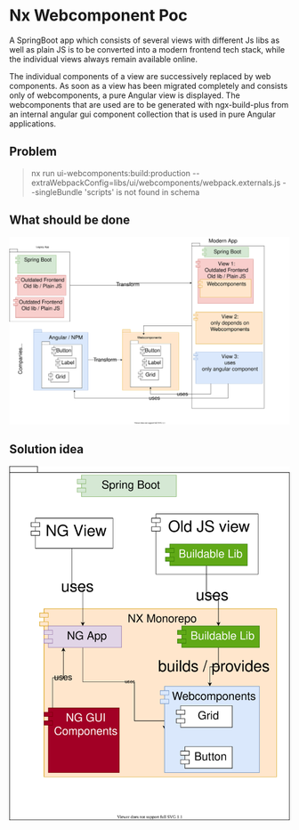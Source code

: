 # Nx Webcomponent Poc

A SpringBoot app which consists of several views with different Js libs as well as plain JS is to be converted into a modern frontend tech stack, while the individual views always remain available online.

The individual components of a view are successively replaced by web components. As soon as a view has been migrated completely and consists only of webcomponents, a pure Angular view is displayed.
The webcomponents that are used are to be generated with ngx-build-plus from an internal angular gui component collection that is used in pure Angular applications. 

## Problem
> nx run ui-webcomponents:build:production --extraWebpackConfig=libs/ui/webcomponents/webpack.externals.js --singleBundle 
'scripts' is not found in schema

## What should be done
![Goal](/goal.svg "Goal of poc")

## Solution idea
![Idea](/solution.svg "Solution of poc")
